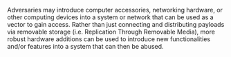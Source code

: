 Adversaries may introduce computer accessories, networking hardware, or other computing devices into a system or network that can be used as a vector to gain access. Rather than just connecting and distributing payloads via removable storage (i.e. Replication Through Removable Media), more robust hardware additions can be used to introduce new functionalities and/or features into a system that can then be abused.
